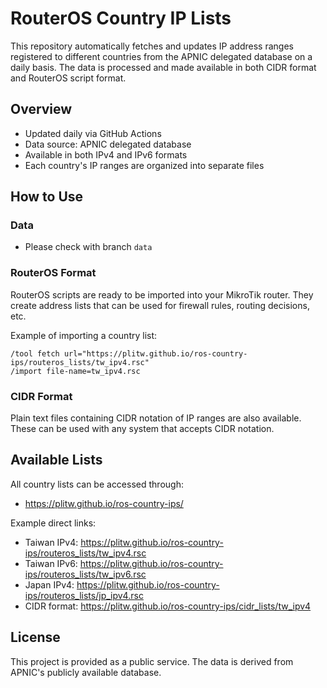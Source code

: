 # RouterOS Country IP Lists

This repository automatically fetches and updates IP address ranges registered to different countries from the APNIC delegated database on a daily basis. The data is processed and made available in both CIDR format and RouterOS script format.

## Overview

- Updated daily via GitHub Actions
- Data source: APNIC delegated database
- Available in both IPv4 and IPv6 formats
- Each country's IP ranges are organized into separate files

## How to Use

### Data
* Please check with branch `data`

### RouterOS Format

RouterOS scripts are ready to be imported into your MikroTik router. They create address lists that can be used for firewall rules, routing decisions, etc.

Example of importing a country list:

```
/tool fetch url="https://plitw.github.io/ros-country-ips/routeros_lists/tw_ipv4.rsc"
/import file-name=tw_ipv4.rsc
```

### CIDR Format

Plain text files containing CIDR notation of IP ranges are also available. These can be used with any system that accepts CIDR notation.

## Available Lists

All country lists can be accessed through:
- https://plitw.github.io/ros-country-ips/

Example direct links:
- Taiwan IPv4: https://plitw.github.io/ros-country-ips/routeros_lists/tw_ipv4.rsc
- Taiwan IPv6: https://plitw.github.io/ros-country-ips/routeros_lists/tw_ipv6.rsc
- Japan IPv4: https://plitw.github.io/ros-country-ips/routeros_lists/jp_ipv4.rsc
- CIDR format: https://plitw.github.io/ros-country-ips/cidr_lists/tw_ipv4


## License

This project is provided as a public service. The data is derived from APNIC's publicly available database. 